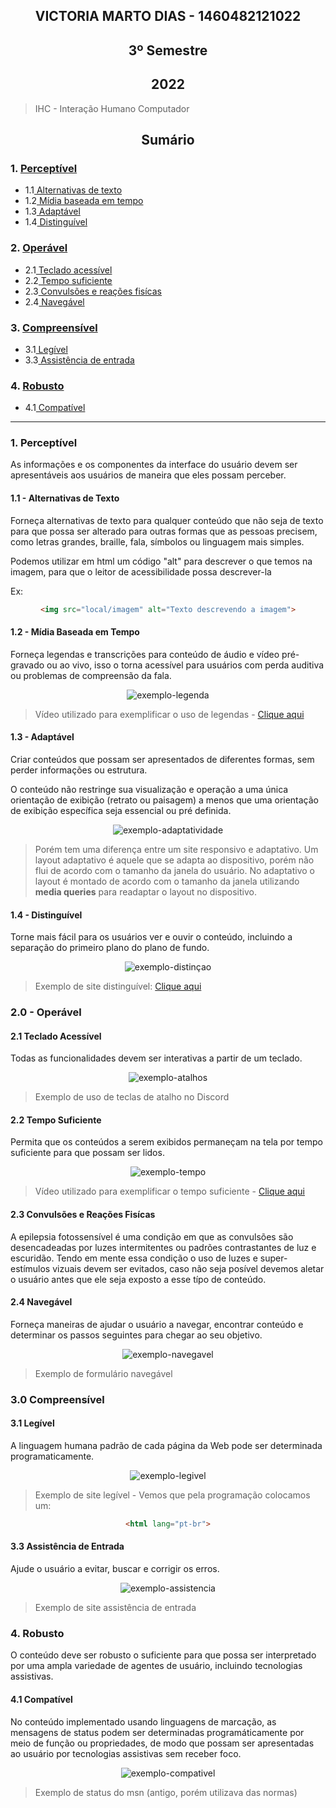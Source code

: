 <section align="center">

# VICTORIA MARTO DIAS - 1460482121022
# 3º Semestre
## 2022

</section>

> IHC - Interação Humano Computador

<div align="center">

## Sumário

</div>

### 1. <a href="#perceptivel">Perceptível</a>
* 1.1<a href="#1.1"> Alternativas de texto </a>
* 1.2<a href="#1.2"> Mídia baseada em tempo </a>
* 1.3<a href="#1.3"> Adaptável </a>
* 1.4<a href="#1.4"> Distinguível </a>
### 2. <a href="#operavel">Operável </a>
* 2.1<a href="#2.1"> Teclado acessível </a>
* 2.2<a href="#2.2"> Tempo suficiente </a>
* 2.3<a href="#2.3"> Convulsões e reações fisícas </a>
* 2.4<a href="#2.4"> Navegável </a>
### 3. <a href="#compreensivel"> Compreensível </a>
* 3.1<a href="#3.1"> Legível </a>
* 3.3<a href="#3.3"> Assistência de entrada </a>
### 4. <a href="#robusto"> Robusto </a>
* 4.1<a href="#4.1"> Compatível </a>

<hr>

<span id="perceptivel">

### 1. Perceptível

As informações e os componentes da interface do usuário devem ser apresentáveis aos usuários de maneira que eles possam perceber.

<span id="1.1">

#### 1.1 - Alternativas de Texto
Forneça alternativas de texto para qualquer conteúdo que não seja de texto para que possa ser alterado para outras formas que as pessoas precisem, como letras grandes, braille, fala, símbolos ou linguagem mais simples.
  
Podemos utilizar em html um código "alt" para descrever o que temos na imagem, para que o leitor de acessibilidade possa descrever-la

Ex: 

  <section align="center">
  
```HTML
<img src="local/imagem" alt="Texto descrevendo a imagem">
```
    
  </section>

<span id="1.2">

#### 1.2 - Mídia Baseada em Tempo

Forneça legendas e transcrições para conteúdo de áudio e vídeo pré-gravado ou ao vivo, isso o torna acessível para usuários com perda auditiva ou problemas de compreensão da fala.  
  
  <section align="center">
  
![exemplo-legenda](images/exemplo-legenda.png)
  
  </section>
    
> Vídeo utilizado para exemplificar o uso de legendas - [Clique aqui](https://www.youtube.com/watch?v=ZfUwFCCCDh0&ab_channel=serfrontend)

<span id="1.3">

#### 1.3 - Adaptável
  
Criar conteúdos que possam ser apresentados de diferentes formas, sem perder informações ou estrutura.
  
O conteúdo não restringe sua visualização e operação a uma única orientação de exibição (retrato ou paisagem) a menos que uma orientação de exibição específica seja essencial ou pré definida.

  <section align="center">
  
  ![exemplo-adaptatividade](images/adaptativo.gif)
    
  </section>

> Porém tem uma diferença entre um site responsivo e adaptativo. Um layout adaptativo é aquele que se adapta ao dispositivo, porém não flui de acordo com o tamanho da janela do usuário. No adaptativo o layout é montado de acordo com o tamanho da janela utilizando **media queries** para readaptar o layout no dispositivo.

<span id="1.4">
  
#### 1.4 - Distinguível
  
  Torne mais fácil para os usuários ver e ouvir o conteúdo, incluindo a separação do primeiro plano do plano de fundo.
  
  <section align="center">
  
  ![exemplo-distinçao](images/distinguivel.png)
 
  </section>
  
  > Exemplo de site distinguível:  [Clique aqui](https://www.rocketseat.com.br/)
  
  
<span id="operavel">

  ### 2.0 - Operável
  
  <span id="2.1">
  
  #### 2.1 Teclado Acessível
  
Todas as funcionalidades devem ser interativas a partir de um teclado.

 <section align="center">
  
  ![exemplo-atalhos](images/atalhos.png)
 
  </section>

> Exemplo de uso de teclas de atalho no Discord
  
  <span id="2.2">
  
#### 2.2 Tempo Suficiente
    
Permita que os conteúdos a serem exibidos permaneçam na tela por tempo suficiente para que possam ser lidos.
    
<section align="center">
  
![exemplo-tempo](images/tempo.png)
  
</section>
    
> Vídeo utilizado para exemplificar o tempo suficiente - [Clique aqui](https://www.youtube.com/watch?v=ZfUwFCCCDh0&ab_channel=serfrontend)

<span id="2.3">
    
#### 2.3 Convulsões e Reações Fisícas
  
A epilepsia fotossensível é uma condição em que as convulsões são desencadeadas por luzes intermitentes ou padrões contrastantes de luz e escuridão. Tendo em mente essa condição o uso de luzes e super-estímulos vizuais devem ser evitados, caso não seja posível devemos aletar o usuário antes que ele seja exposto a esse típo de conteúdo.

  <span id="2.4">

#### 2.4 Navegável
  
Forneça maneiras de ajudar o usuário a navegar, encontrar conteúdo e determinar os passos seguintes para chegar ao seu objetivo.

<section align="center">
  
![exemplo-navegavel](images/navegavel.png)
  
</section>
  
  > Exemplo de formulário navegável

<span id="compreensivel">
    
### 3.0 Compreensível
  
 <span id="3.1">

#### 3.1 Legível
    
A linguagem humana padrão de cada página da Web pode ser determinada programaticamente.

<section align="center">
  
![exemplo-legivel](images/legiv.png)
  
</section>
  
  > Exemplo de site legível - Vemos que pela programação colocamos um:
    
   <section align="center">
     
```HTML
<html lang="pt-br">
```
 
  </section>
     
 <span id="3.3">
     
#### 3.3 Assistência de Entrada
     
Ajude o usuário a evitar, buscar e corrigir os erros.

<section align="center">
  
![exemplo-assistencia](images/assist.png)
  
</section>
  
  > Exemplo de site assistência de entrada

 <span id="robusto">
   
### 4. Robusto
   
O conteúdo deve ser robusto o suficiente para que possa ser interpretado por uma ampla variedade de agentes de usuário, incluindo tecnologias assistivas.

<span id="4.1"> 
   
#### 4.1 Compatível
  
No conteúdo implementado usando linguagens de marcação, as mensagens de status podem ser determinadas programáticamente por meio de função ou propriedades, de modo que possam ser apresentadas ao usuário por tecnologias assistivas sem receber foco.
  
<section align="center">
  
![exemplo-compativel](images/online.png)
  
</section>
  
  > Exemplo de status do msn (antigo, porém utilizava das normas)

